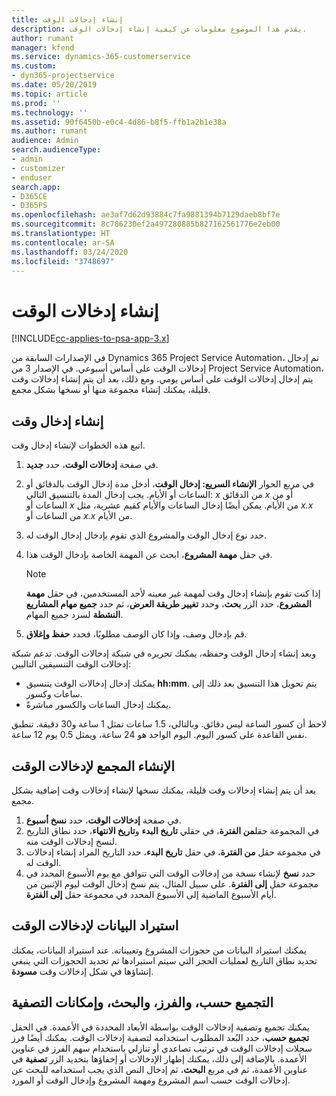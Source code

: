 ```yaml
---
title: إنشاء إدخالات الوقت
description: يقدم هذا الموضوع معلومات عن كيفية إنشاء إدخالات الوقت.
author: rumant
manager: kfend
ms.service: dynamics-365-customerservice
ms.custom:
- dyn365-projectservice
ms.date: 05/20/2019
ms.topic: article
ms.prod: ''
ms.technology: ''
ms.assetid: 90f6450b-e0c4-4d86-b8f5-ffb1a2b1e38a
ms.author: rumant
audience: Admin
search.audienceType:
- admin
- customizer
- enduser
search.app:
- D365CE
- D365PS
ms.openlocfilehash: ae3af7d62d93884c7fa9881394b7129daeb8bf7e
ms.sourcegitcommit: 8c786230ef2a497280885b827162561776e2eb00
ms.translationtype: HT
ms.contentlocale: ar-SA
ms.lasthandoff: 03/24/2020
ms.locfileid: "3748697"
---
```

# <a name="create-time-entries"></a>إنشاء إدخالات الوقت

[!INCLUDE[cc-applies-to-psa-app-3.x](../includes/cc-applies-to-psa-app-3x.md)]

في الإصدارات السابقة من Dynamics 365 Project Service Automation، تم إدخال إدخالات الوقت على أساس أسبوعي. في الإصدار 3 من Project Service Automation، يتم إدخال إدخالات الوقت على أساس يومي. ومع ذلك، بعد أن يتم إنشاء إدخالات وقت قليلة، يمكنك إنشاء مجموعة منها أو نسخها بشكل مجمع.

## <a name="create-a-time-entry"></a>إنشاء إدخال وقت

اتبع هذه الخطوات لإنشاء إدخال وقت.

1. في صفحة **إدخالات الوقت**، حدد **جديد**.
2. في مربع الحوار **الإنشاء السريع: إدخال الوقت**، أدخل مدة إدخال الوقت بالدقائق أو الساعات أو الأيام. يجب إدخال المدة بالتنسيق التالي: *x* من الدقائق *x* أو من الساعات أو *x* من الأيام. يمكن أيضًا إدخال الساعات والأيام كقيم عشرية، مثل *x.x* من الساعات أو *x.x* من الأيام.
3. حدد نوع إدخال الوقت والمشروع الذي تقوم بإدخال إدخال الوقت له.
4. في حقل **مهمة المشروع**، ابحث عن المهمة الخاصة بإدخال الوقت هذا.

    > [!NOTE]
    > إذا كنت تقوم بإنشاء إدخال وقت لمهمة غير معينه لأحد المستخدمين، في حقل **مهمة المشروع**، حدد الزر **بحث**، وحدد **تغيير طريقة العرض**، ثم حدد **جميع مهام المشاريع النشطة** لسرد جميع المهام.

5. قم بإدخال وصف، وإذا كان الوصف مطلوبًا، فحدد **حفظ وإغلاق**.

وبعد إنشاء إدخال الوقت وحفظه، يمكنك تحريره في شبكة إدخالات الوقت. تدعم شبكة إدخالات الوقت التنسيقين التاليين:

- يمكنك إدخال إدخالات الوقت بتنسيق **hh:mm**. يتم تحويل هذا التنسيق بعد ذلك إلى ساعات وكسور.
- يمكنك إدخال الساعات والكسور مباشرةً.

لاحظ أن كسور الساعة ليس دقائق. وبالتالي، 1.5 ساعات تمثل 1 ساعة و30 دقيقة. تنطبق نفس القاعدة على كسور اليوم. اليوم الواحد هو 24 ساعة، ويمثل 0.5 يوم 12 ساعة.

## <a name="bulk-create-time-entries"></a>الإنشاء المجمع لإدخالات الوقت

بعد أن يتم إنشاء إدخالات وقت قليلة، يمكنك نسخها لإنشاء إدخالات وقت إضافية بشكل مجمع.

1. في صفحة **إدخالات الوقت**، حدد **نسخ أسبوع**.
2. في المجموعة حقل**من الفترة**، في حقلي **تاريخ البدء** و**تاريخ الانتهاء**، حدد نطاق التاريخ لنسخ إدخالات الوقت منه.
3. في مجموعة حقل **من الفترة**، في حقل **تاريخ البدء**، حدد التاريخ المراد إنشاء إدخالات الوقت له.
4. حدد **نسخ** لإنشاء نسخة من إدخالات الوقت التي تتوافق مع يوم الأسبوع المحدد في مجموعة حقل **إلى الفترة**. على سبيل المثال، يتم نسخ إدخال الوقت ليوم الإثنين من أيام الأسبوع الماضية إلى الأسبوع المحدد في مجموعة حقل **إلى الفترة**.

## <a name="import-data-for-time-entries"></a>استيراد البيانات لإدخالات الوقت

يمكنك استيراد البيانات من حجوزات المشروع وتعييناته. عند استيراد البيانات، يمكنك تحديد نطاق التاريخ لعمليات الحجز التي سيتم استيرادها ثم تحديد الحجوزات التي ينبغي إنشاؤها في شكل إدخالات وقت **مسودة**.

## <a name="group-by-sort-search-and-filter-capabilities"></a>التجميع حسب، والفرز، والبحث، وإمكانات التصفية

يمكنك تجميع وتصفية إدخالات الوقت بواسطة الأبعاد المحددة في الأعمدة. في الحقل **تجميع حسب**، حدد البُعد المطلوب استخدامه لتصفية إدخالات الوقت. يمكنك أيضًا فرز سجلات إدخالات الوقت في ترتيب تصاعدي أو تنازلي باستخدام سهم الفرز في عناوين الأعمدة. بالإضافة إلى ذلك، يمكنك إظهار الإدخالات أو إخفاؤها بتحديد الزر **تصفية** في عناوين الأعمدة، ثم في مربع **البحث**، ثم إدخال النص الذي يجب استخدامه للبحث عن إدخالات الوقت حسب اسم المشروع ومهمة المشروع وإدخال الوقت أو المورد.
